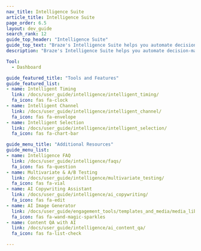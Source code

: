 ```yaml
---
nav_title: Intelligence Suite
article_title: Intelligence Suite
page_order: 6.5
layout: dev_guide
search_rank: 12
guide_top_header: "Intelligence Suite"
guide_top_text: "Braze's Intelligence Suite helps you automate decision-making with data-based insights. From delivery time to multivariate testing, brands can use these tools and features to create dynamic, cross-channel experiences that optimize at scale. <br> <br> The Intelligence Suite comprises of three main features: Intelligent Timing, Intelligent Channel, and Intelligent Selection."
description: "Braze's Intelligence Suite helps you automate decision-making with data-based insights. From delivery time to multivariate testing, brands can use these tools and features to create dynamic, cross-channel experiences that optimize at scale."

Tool:
  - Dashboard

guide_featured_title: "Tools and Features"
guide_featured_list:
- name: Intelligent Timing
  link: /docs/user_guide/intelligence/intelligent_timing/
  fa_icon: fas fa-clock
- name: Intelligent Channel
  link: /docs/user_guide/intelligence/intelligent_channel/
  fa_icon: fas fa-envelope
- name: Intelligent Selection
  link: /docs/user_guide/intelligence/intelligent_selection/
  fa_icon: fas fa-chart-bar

guide_menu_title: "Additional Resources"
guide_menu_list:
- name: Intelligence FAQ
  link: /docs/user_guide/intelligence/faqs/
  fa_icon: fas fa-question
- name: Multivariate & A/B Testing
  link: /docs/user_guide/intelligence/multivariate_testing/
  fa_icon: fas fa-vial
- name: AI Copywriting Assistant
  link: /docs/user_guide/intelligence/ai_copywriting/
  fa_icon: fas fa-edit
- name: AI Image Generator
  link: /docs/user_guide/engagement_tools/templates_and_media/media_library/#generate-ai
  fa_icon: fas fa-wand-magic-sparkles
- name: Content QA with AI
  link: /docs/user_guide/intelligence/ai_content_qa/
  fa_icon: fas fa-list-check

---
```


<br>